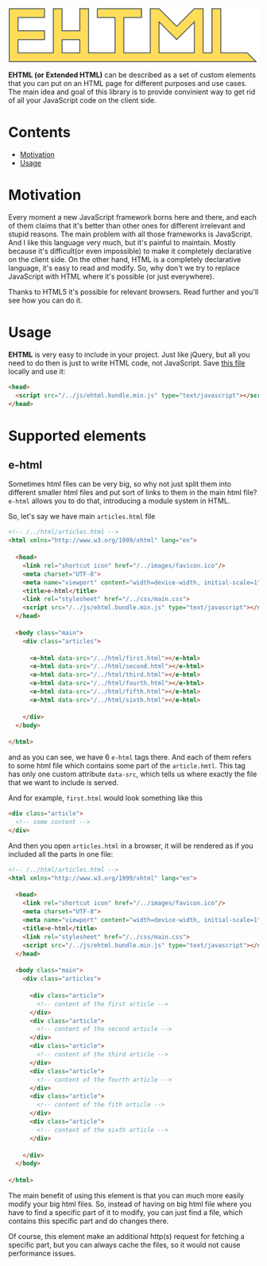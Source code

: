 <img src="https://raw.githubusercontent.com/Guseyn/logos/master/ehtml.svg?sanitize=true">

**EHTML (or Extended HTML)** can be described as a set of custom elements that you can put on an HTML page for different purposes and use cases. The main idea and goal of this library is to provide convinient way to get rid of all your JavaScript code on the client side.

# Contents

- [Motivation](#motivation)
- [Usage](#usage)

# Motivation

Every moment a new JavaScript framework borns here and there, and each of them claims that it's better than other ones for different irrelevant and stupid reasons. The main problem with all those frameworks is JavaScript. And I like this language very much, but it's painful to maintain. Mostly because it's difficult(or even impossible) to make it completely declarative on the client side. On the other hand, HTML is a completely declarative language, it's easy to read and modify. So, why don't we try to replace JavaScript with HTML where it's possible (or just everywhere).

Thanks to HTML5 it's possible for relevant browsers. Read further and you'll see how you can do it.

# Usage

**EHTML** is very easy to include in your project. Just like jQuery, but all you need to do then is just to write HTML code, not JavaScript. Save [this file](https://github.com/Guseyn/EHTML/blob/master/ehtml.bundle.min.js) locally and use it:

```html
<head>
  <script src="/../js/ehtml.bundle.min.js" type="text/javascript"></script>
</head>
```

# Supported elements

## e-html

Sometimes html files can be very big, so why not just split them into different smaller html files and put sort of links to them in the main html file? `e-html` allows you to do that, introducing a module system in HTML.

So, let's say we have main `articles.html` file

```html
<!-- /../html/articles.html -->
<html xmlns="http://www.w3.org/1999/xhtml" lang="en">

  <head>
    <link rel="shortcut icon" href="/../images/favicon.ico"/>
    <meta charset="UTF-8">
    <meta name="viewport" content="width=device-width, initial-scale=1">
    <title>e-html</title>
    <link rel="stylesheet" href="/../css/main.css">
    <script src="/../js/ehtml.bundle.min.js" type="text/javascript"></script>
  </head>

  <body class="main">
    <div class="articles">

      <e-html data-src="/../html/first.html"></e-html>
      <e-html data-src="/../html/second.html"></e-html>
      <e-html data-src="/../html/third.html"></e-html>
      <e-html data-src="/../html/fourth.html"></e-html>
      <e-html data-src="/../html/fifth.html"></e-html>
      <e-html data-src="/../html/sixth.html"></e-html>

    </div>
  </body>

</html>
```

and as you can see, we have 6 `e-html` tags there. And each of them refers to some html file which contains some part of the `article.hmtl`. This tag has only one custom attribute `data-src`, which tells us where exactly the file that we want to include is served.

And for example, `first.html` would look something like this

```html
<div class="article">
  <!-- some content -->
</div>
```

And then you open `articles.html` in a browser, it will be rendered as if you included all the parts in one file:

```html
<!-- /../html/articles.html -->
<html xmlns="http://www.w3.org/1999/xhtml" lang="en">

  <head>
    <link rel="shortcut icon" href="/../images/favicon.ico"/>
    <meta charset="UTF-8">
    <meta name="viewport" content="width=device-width, initial-scale=1">
    <title>e-html</title>
    <link rel="stylesheet" href="/../css/main.css">
    <script src="/../js/ehtml.bundle.min.js" type="text/javascript"></script>
  </head>

  <body class="main">
    <div class="articles">

      <div class="article">
        <!-- content of the first article -->
      </div>
      <div class="article">
        <!-- content of the second article -->
      </div>
      <div class="article">
        <!-- content of the third article -->
      </div>
      <div class="article">
        <!-- content of the fourth article -->
      </div>
      <div class="article">
        <!-- content of the fith article -->
      </div>
      <div class="article">
        <!-- content of the sixth article -->
      </div>

    </div>
  </body>

</html>
```

The main benefit of using this element is that you can much more easily modify your big html files. So, instead of having on big html file where you have to find a specific part of it to modify, you can just find a file, which contains this specific part and do changes there.

Of course, this element make an additional http(s) request for fetching a specific part, but you can always cache the files, so it would not cause performance issues.
